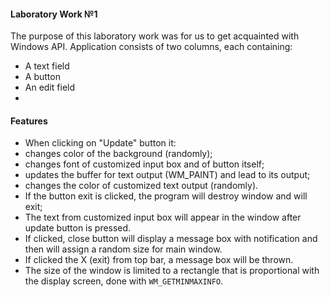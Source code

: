 #### Laboratory Work №1
The purpose of this laboratory work was for us to get acquainted with Windows API. 
Application consists of two columns, each containing:
*  A text field
*  A button
*  An edit field
*  
#### Features
*  When clicking on "Update" button it:
*  changes color of the background (randomly);
*  changes font of customized input box and of button itself;
*  updates the buffer for text output (WM_PAINT) and lead to its output;
*  changes the color of customized text output (randomly).
*  If the button exit is clicked, the program will destroy window and will exit;
*  The text from customized input box will appear in the window after update button is pressed.
*  If clicked, close button will display a message box with notification and then will assign a random 
size for main window.
*  If clicked the X (exit) from top bar, a message box will be thrown.
*  The size of the window is limited to a rectangle that is proportional with the display screen, done
with `WM_GETMINMAXINFO`. 
